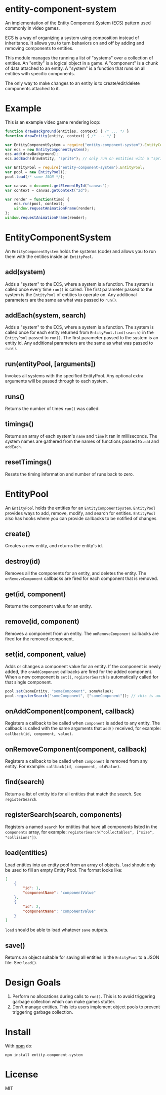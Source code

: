 # entity-component-system

An implementation of the [Entity Component System](https://en.wikipedia.org/wiki/Entity_component_system) (ECS) pattern used commonly in video games.

ECS is a way of organizing a system using composition instead of inheritance. It allows you to turn behaviors on and off by adding and removing components to entities.

This module manages the running a list of "systems" over a collection of entities.
An "entity" is a logical object in a game.
A "component" is a chunk of data attached to an entity.
A "system" is a function that runs on all entities with specific components.


The only way to make changes to an entity is to create/edit/delete components attached to it.


# Example

This is an example video game rendering loop:

```javascript
function drawBackground(entities, context) { /* ... */ }
function drawEntity(entity, context) { /* ... */ }

var EntityComponentSystem = require("entity-component-system").EntityComponentSystem;
var ecs = new EntityComponentSystem();
ecs.add(drawBackground);
ecs.addEach(drawEntity, "sprite"); // only run on entities with a "sprite" component

var EntityPool = require("entity-component-system").EntityPool;
var pool = new EntityPool();
pool.load(/* some JSON */);

var canvas = document.getElementById("canvas");
var context = canvas.getContext("2d");

var render = function(time) {
	ecs.run(pool, context);
	window.requestAnimationFrame(render);
};
window.requestAnimationFrame(render);
```

# EntityComponentSystem

An `EntityComponentSystem` holds the systems (code) and allows you to run them with the entities inside an `EntityPool`.

## add(system)

Adds a "system" to the ECS, where a system is a function.
The system is called once every time `run()` is called.
The first parameter passed to the system is the `EntityPool` of entities to operate on.
Any additional parameters are the same as what was passed to `run()`.

## addEach(system, search)

Adds a "system" to the ECS, where a system is a function.
The system is called once for each entity returned from `EntityPool.find(search)` in the `EntityPool` passed to `run()`.
The first parameter passed to the system is an entity id.
Any additional parameters are the same as what was passed to `run()`.

## run(entityPool, [arguments])

Invokes all systems with the specified EntityPool. Any optional extra arguments will be passed through to each system.

## runs()

Returns the number of times `run()` was called.

## timings()

Returns an array of each system's `name` and `time` it ran in milliseconds. The system names are gathered from the names of functions passed to `add` and `addEach`.

## resetTimings()

Resets the timing information and number of runs back to zero.

# EntityPool

An `EntityPool` holds the entities for an `EntityComponentSystem`. `EntityPool` provides ways to add, remove, modify, and search for entities. `EntityPool` also has hooks where you can provide callbacks to be notified of changes.

## create()

Creates a new entity, and returns the entity's id.

## destroy(id)

Removes all the components for an entity, and deletes the entity. The `onRemoveComponent` callbacks are fired for each component that is removed.

## get(id, component)

Returns the component value for an entity.

## remove(id, component)

Removes a component from an entity. The `onRemoveComponent` callbacks are fired for the removed component.

## set(id, component, value)

Adds or changes a component value for an entity. If the component is newly added, the `onAddComponent` callbacks are fired for the added component.
When a new component is `set()`, `registerSearch` is automatically called for that single component.

```javascript
pool.set(someEntity, "someComponent", someValue);
pool.registerSearch("someComponent", ["someComponent"]); // this is automatically called for you
```

## onAddComponent(component, callback)

Registers a callback to be called when `component` is added to any entity. The callback is called with the same arguments that `add()` received, for example: `callback(id, component, value)`.

## onRemoveComponent(component, callback)

Registers a callback to be called when `component` is removed from any entity. For example: `callback(id, component, oldValue)`.

## find(search)

Returns a list of entity ids for all entities that match the search. See `registerSearch`.

## registerSearch(search, components)

Registers a named `search` for entities that have all components listed in the `components` array, for example: `registerSearch("collectables", ["size", "collisions"])`.

## load(entities)

Load entities into an entity pool from an array of objects.
`load` should only be used to fill an empty Entity Pool.
The format looks like:

```json
[
	{
		"id": 1,
		"componentName": "componentValue"
	},
	{
		"id": 2,
		"componentName": "componentValue"
	}
]
```

`load` should be able to load whatever `save` outputs.

## save()

Returns an object suitable for saving all entities in the `EntityPool` to a JSON file. See `load()`.

# Design Goals

1. Perform no allocations during calls to `run()`. This is to avoid triggering garbage collection which can make games stutter.
2. Don't manage entities. This lets users implement object pools to prevent triggering garbage collection.

# Install

With [npm](https://www.npmjs.com/) do:

```
npm install entity-component-system
```

# License

MIT
